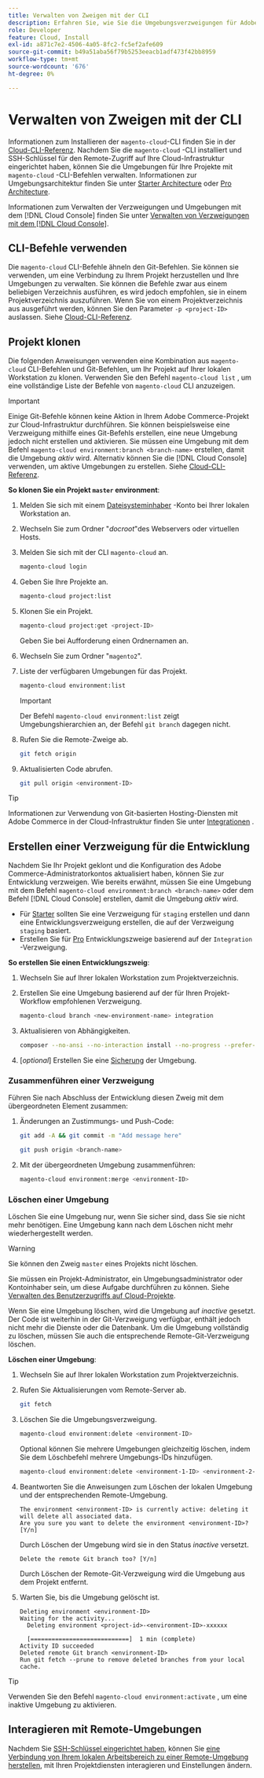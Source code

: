```yaml
---
title: Verwalten von Zweigen mit der CLI
description: Erfahren Sie, wie Sie die Umgebungsverzweigungen für Adobe Commerce in der Cloud-Infrastruktur mithilfe der Cloud-CLI verwalten.
role: Developer
feature: Cloud, Install
exl-id: a871c7e2-4506-4a05-8fc2-fc5ef2afe609
source-git-commit: b49a51aba56f79b5253eeacb1adf473f42bb8959
workflow-type: tm+mt
source-wordcount: '676'
ht-degree: 0%

---
```


# Verwalten von Zweigen mit der CLI

Informationen zum Installieren der `magento-cloud`-CLI finden Sie in der [Cloud-CLI-Referenz](../dev-tools/cloud-cli-overview.md). Nachdem Sie die `magento-cloud` -CLI installiert und SSH-Schlüssel für den Remote-Zugriff auf Ihre Cloud-Infrastruktur eingerichtet haben, können Sie die Umgebungen für Ihre Projekte mit `magento-cloud` -CLI-Befehlen verwalten. Informationen zur Umgebungsarchitektur finden Sie unter [Starter Architecture](../architecture/starter-architecture.md) oder [Pro Architecture](../architecture/pro-architecture.md).

Informationen zum Verwalten der Verzweigungen und Umgebungen mit dem [!DNL Cloud Console] finden Sie unter [Verwalten von Verzweigungen mit dem  [!DNL Cloud Console]](../project/console-branches.md).

## CLI-Befehle verwenden

Die `magento-cloud` CLI-Befehle ähneln den Git-Befehlen. Sie können sie verwenden, um eine Verbindung zu Ihrem Projekt herzustellen und Ihre Umgebungen zu verwalten. Sie können die Befehle zwar aus einem beliebigen Verzeichnis ausführen, es wird jedoch empfohlen, sie in einem Projektverzeichnis auszuführen. Wenn Sie von einem Projektverzeichnis aus ausgeführt werden, können Sie den Parameter `-p <project-ID>` auslassen. Siehe [Cloud-CLI-Referenz](../dev-tools/cloud-cli-overview.md).

## Projekt klonen

Die folgenden Anweisungen verwenden eine Kombination aus `magento-cloud` CLI-Befehlen und Git-Befehlen, um Ihr Projekt auf Ihrer lokalen Workstation zu klonen. Verwenden Sie den Befehl `magento-cloud list` , um eine vollständige Liste der Befehle von `magento-cloud` CLI anzuzeigen.

>[!IMPORTANT]
>
>Einige Git-Befehle können keine Aktion in Ihrem Adobe Commerce-Projekt zur Cloud-Infrastruktur durchführen. Sie können beispielsweise eine Verzweigung mithilfe eines Git-Befehls erstellen, eine neue Umgebung jedoch nicht erstellen und aktivieren. Sie müssen eine Umgebung mit dem Befehl `magento-cloud environment:branch <branch-name>` erstellen, damit die Umgebung _aktiv_ wird. Alternativ können Sie die [!DNL Cloud Console] verwenden, um aktive Umgebungen zu erstellen. Siehe [Cloud-CLI-Referenz](../dev-tools/cloud-cli-overview.md#git-commands).

**So klonen Sie ein Projekt `master` environment**:

1. Melden Sie sich mit einem [Dateisysteminhaber](https://experienceleague.adobe.com/docs/commerce-operations/installation-guide/prerequisites/file-system/configure-permissions.html) -Konto bei Ihrer lokalen Workstation an.

1. Wechseln Sie zum Ordner &quot;_docroot_&quot;des Webservers oder virtuellen Hosts.

1. Melden Sie sich mit der CLI `magento-cloud` an.

   ```bash
   magento-cloud login
   ```

1. Geben Sie Ihre Projekte an.

   ```bash
   magento-cloud project:list
   ```

1. Klonen Sie ein Projekt.

   ```bash
   magento-cloud project:get <project-ID>
   ```

   Geben Sie bei Aufforderung einen Ordnernamen an.

1. Wechseln Sie zum Ordner &quot;`magento2`&quot;.

1. Liste der verfügbaren Umgebungen für das Projekt.

   ```bash
   magento-cloud environment:list
   ```

   >[!IMPORTANT]
   >
   >Der Befehl `magento-cloud environment:list` zeigt Umgebungshierarchien an, der Befehl `git branch` dagegen nicht.

1. Rufen Sie die Remote-Zweige ab.

   ```bash
   git fetch origin
   ```

1. Aktualisierten Code abrufen.

   ```bash
   git pull origin <environment-ID>
   ```

>[!TIP]
>
>Informationen zur Verwendung von Git-basierten Hosting-Diensten mit Adobe Commerce in der Cloud-Infrastruktur finden Sie unter [Integrationen](../integrations/overview.md) .

## Erstellen einer Verzweigung für die Entwicklung

Nachdem Sie Ihr Projekt geklont und die Konfiguration des Adobe Commerce-Administratorkontos aktualisiert haben, können Sie zur Entwicklung verzweigen. Wie bereits erwähnt, müssen Sie eine Umgebung mit dem Befehl `magento-cloud environment:branch <branch-name>` oder dem Befehl [!DNL Cloud Console] erstellen, damit die Umgebung _aktiv_ wird.

- Für [Starter](../architecture/starter-develop-deploy-workflow.md#clone-and-branch) sollten Sie eine Verzweigung für `staging` erstellen und dann eine Entwicklungsverzweigung erstellen, die auf der Verzweigung `staging` basiert.
- Erstellen Sie für [Pro](../architecture/pro-develop-deploy-workflow.md#development-workflow) Entwicklungszweige basierend auf der `Integration` -Verzweigung.

**So erstellen Sie einen Entwicklungszweig**:

1. Wechseln Sie auf Ihrer lokalen Workstation zum Projektverzeichnis.

1. Erstellen Sie eine Umgebung basierend auf der für Ihren Projekt-Workflow empfohlenen Verzweigung.

   ```bash
   magento-cloud branch <new-environment-name> integration
   ```

1. Aktualisieren von Abhängigkeiten.

   ```bash
   composer --no-ansi --no-interaction install --no-progress --prefer-dist --optimize-autoloader
   ```

1. [_optional_] Erstellen Sie eine [Sicherung](../storage/snapshots.md) der Umgebung.

### Zusammenführen einer Verzweigung

Führen Sie nach Abschluss der Entwicklung diesen Zweig mit dem übergeordneten Element zusammen:

1. Änderungen an Zustimmungs- und Push-Code:

   ```bash
   git add -A && git commit -m "Add message here"
   ```

   ```bash
   git push origin <branch-name>
   ```

1. Mit der übergeordneten Umgebung zusammenführen:

   ```bash
   magento-cloud environment:merge <environment-ID>
   ```

### Löschen einer Umgebung

Löschen Sie eine Umgebung nur, wenn Sie sicher sind, dass Sie sie nicht mehr benötigen. Eine Umgebung kann nach dem Löschen nicht mehr wiederhergestellt werden.

>[!WARNING]
>
>Sie können den Zweig `master` eines Projekts nicht löschen.

Sie müssen ein Projekt-Administrator, ein Umgebungsadministrator oder Kontoinhaber sein, um diese Aufgabe durchführen zu können. Siehe [Verwalten des Benutzerzugriffs auf Cloud-Projekte](../project/user-access.md).

Wenn Sie eine Umgebung löschen, wird die Umgebung auf _inactive_ gesetzt. Der Code ist weiterhin in der Git-Verzweigung verfügbar, enthält jedoch nicht mehr die Dienste oder die Datenbank. Um die Umgebung vollständig zu löschen, müssen Sie auch die entsprechende Remote-Git-Verzweigung löschen.

**Löschen einer Umgebung**:

1. Wechseln Sie auf Ihrer lokalen Workstation zum Projektverzeichnis.

1. Rufen Sie Aktualisierungen vom Remote-Server ab.

   ```bash
   git fetch
   ```

1. Löschen Sie die Umgebungsverzweigung.

   ```bash
   magento-cloud environment:delete <environment-ID>
   ```

   Optional können Sie mehrere Umgebungen gleichzeitig löschen, indem Sie dem Löschbefehl mehrere Umgebungs-IDs hinzufügen.

   ```bash
   magento-cloud environment:delete <environment-1-ID> <environment-2-ID>
   ```

1. Beantworten Sie die Anweisungen zum Löschen der lokalen Umgebung und der entsprechenden Remote-Umgebung.

   ```
   The environment <environment-ID> is currently active: deleting it will delete all associated data.
   Are you sure you want to delete the environment <environment-ID>? [Y/n]
   ```

   Durch Löschen der Umgebung wird sie in den Status _inactive_ versetzt.

   ```
   Delete the remote Git branch too? [Y/n]
   ```

   Durch Löschen der Remote-Git-Verzweigung wird die Umgebung aus dem Projekt entfernt.

1. Warten Sie, bis die Umgebung gelöscht ist.

   ```
   Deleting environment <environment-ID>
   Waiting for the activity...
     Deleting environment <project-id>-<environment-ID>-xxxxxx
   
     [============================]  1 min (complete)
   Activity ID succeeded
   Deleted remote Git branch <environment-ID>
   Run git fetch --prune to remove deleted branches from your local cache.
   ```

>[!TIP]
>
>Verwenden Sie den Befehl `magento-cloud environment:activate` , um eine inaktive Umgebung zu aktivieren.

## Interagieren mit Remote-Umgebungen

Nachdem Sie [ SSH-Schlüssel eingerichtet haben](../development/secure-connections.md), können Sie [ eine Verbindung von Ihrem lokalen Arbeitsbereich zu einer Remote-Umgebung herstellen](../development/secure-connections.md#connect-to-a-remote-environment), mit Ihren Projektdiensten interagieren und Einstellungen ändern.
